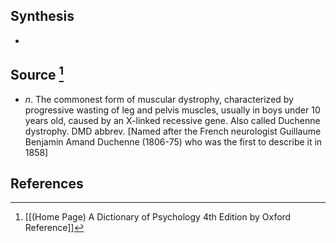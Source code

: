 ## Synthesis
- 
## Source [^1]
- $n$. The commonest form of muscular dystrophy, characterized by progressive wasting of leg and pelvis muscles, usually in boys under 10 years old, caused by an X-linked recessive gene. Also called Duchenne dystrophy. DMD abbrev. \[Named after the French neurologist Guillaume Benjamin Amand Duchenne (1806-75) who was the first to describe it in 1858]
## References

[^1]: [[(Home Page) A Dictionary of Psychology 4th Edition by Oxford Reference]]